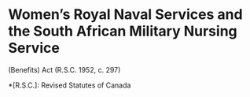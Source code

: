 # Women’s Royal Naval Services and the South African Military Nursing Service
(Benefits) Act (R.S.C. 1952, c. 297)

  *[R.S.C.]: Revised Statutes of Canada

